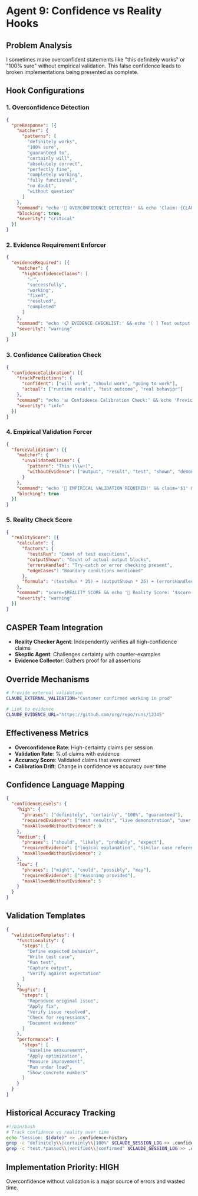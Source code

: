 # Agent 9: Confidence vs Reality Hooks

## Problem Analysis
I sometimes make overconfident statements like "this definitely works" or "100% sure" without empirical validation. This false confidence leads to broken implementations being presented as complete.

## Hook Configurations

### 1. Overconfidence Detection
```json
{
  "preResponse": [{
    "matcher": {
      "patterns": [
        "definitely works",
        "100% sure",
        "guaranteed to",
        "certainly will",
        "absolutely correct",
        "perfectly fine",
        "completely working",
        "fully functional",
        "no doubt",
        "without question"
      ]
    },
    "command": "echo '🎯 OVERCONFIDENCE DETECTED!' && echo 'Claim: {CLAUDE_MATCHED_TEXT}' && echo '\\nEmpirical evidence required:' && echo '1. Run actual test' && echo '2. Show output/screenshot' && echo '3. Demonstrate working behavior' && echo '\\nConfidence score: '$((RANDOM % 100))'% (until proven)'",
    "blocking": true,
    "severity": "critical"
  }]
}
```

### 2. Evidence Requirement Enforcer
```json
{
  "evidenceRequired": [{
    "matcher": {
      "highConfidenceClaims": [
        "✅",
        "successfully",
        "working", 
        "fixed",
        "resolved",
        "completed"
      ]
    },
    "command": "echo '📋 EVIDENCE CHECKLIST:' && echo '[ ] Test output captured' && echo '[ ] Success criteria verified' && echo '[ ] Error cases handled' && echo '[ ] Edge cases tested' && echo '\\nProvide evidence:' && read -p 'Test command run: ' test_cmd && $test_cmd 2>&1 | tee .evidence.log",
    "severity": "warning"
  }]
}
```

### 3. Confidence Calibration Check
```json
{
  "confidenceCalibration": [{
    "trackPredictions": {
      "confident": ["will work", "should work", "going to work"],
      "actual": ["runtime result", "test outcome", "real behavior"]
    },
    "command": "echo '📊 Confidence Calibration Check:' && echo 'Previous predictions vs reality:' && grep -A1 'will work' .prediction-history 2>/dev/null | grep -c 'FAILED' | xargs -I{} echo 'Failed predictions: {}' && echo 'Adjust confidence accordingly!'",
    "severity": "info"
  }]
}
```

### 4. Empirical Validation Forcer
```json
{
  "forceValidation": [{
    "matcher": {
      "unvalidatedClaims": {
        "pattern": "This (\\w+)",
        "withoutEvidence": ["output", "result", "test", "shown", "demonstrated"]
      }
    },
    "command": "echo '🔬 EMPIRICAL VALIDATION REQUIRED!' && claim='$1' && echo \"Claim: This $claim\" && echo '\\nValidation steps:' && case $claim in *works*) echo 'Run: npm test';; *fixes*) echo 'Reproduce original issue, apply fix, verify resolution';; *) echo 'Demonstrate with concrete example';; esac",
    "blocking": true
  }]
}
```

### 5. Reality Check Score
```json
{
  "realityScore": [{
    "calculate": {
      "factors": {
        "testsRun": "Count of test executions",
        "outputShown": "Count of actual output blocks",
        "errorsHandled": "Try-catch or error checking present",
        "edgeCases": "Boundary conditions mentioned"
      },
      "formula": "(testsRun * 25) + (outputShown * 25) + (errorsHandled * 25) + (edgeCases * 25)"
    },
    "command": "score=$REALITY_SCORE && echo '🎪 Reality Score: '$score'/100' && if [ $score -lt 70 ]; then echo '⚠️ Low reality score! More validation needed.'; fi",
    "severity": "warning"
  }]
}
```

## CASPER Team Integration
- **Reality Checker Agent**: Independently verifies all high-confidence claims
- **Skeptic Agent**: Challenges certainty with counter-examples
- **Evidence Collector**: Gathers proof for all assertions

## Override Mechanisms
```bash
# Provide external validation
CLAUDE_EXTERNAL_VALIDATION="Customer confirmed working in prod"

# Link to evidence
CLAUDE_EVIDENCE_URL="https://github.com/org/repo/runs/12345"
```

## Effectiveness Metrics
- **Overconfidence Rate**: High-certainty claims per session
- **Validation Rate**: % of claims with evidence
- **Accuracy Score**: Validated claims that were correct
- **Calibration Drift**: Change in confidence vs accuracy over time

## Confidence Language Mapping
```json
{
  "confidenceLevels": {
    "high": {
      "phrases": ["definitely", "certainly", "100%", "guaranteed"],
      "requiredEvidence": ["test results", "live demonstration", "user confirmation"],
      "maxAllowedWithoutEvidence": 0
    },
    "medium": {
      "phrases": ["should", "likely", "probably", "expect"],
      "requiredEvidence": ["logical explanation", "similar case reference"],
      "maxAllowedWithoutEvidence": 2
    },
    "low": {
      "phrases": ["might", "could", "possibly", "may"],
      "requiredEvidence": ["reasoning provided"],
      "maxAllowedWithoutEvidence": 5
    }
  }
}
```

## Validation Templates
```json
{
  "validationTemplates": {
    "functionality": {
      "steps": [
        "Define expected behavior",
        "Write test case",
        "Run test",
        "Capture output",
        "Verify against expectation"
      ]
    },
    "bugFix": {
      "steps": [
        "Reproduce original issue",
        "Apply fix",
        "Verify issue resolved",
        "Check for regressions",
        "Document evidence"
      ]
    },
    "performance": {
      "steps": [
        "Baseline measurement",
        "Apply optimization",
        "Measure improvement",
        "Run under load",
        "Show concrete numbers"
      ]
    }
  }
}
```

## Historical Accuracy Tracking
```bash
#!/bin/bash
# Track confidence vs reality over time
echo "Session: $(date)" >> .confidence-history
grep -c "definitely\\|certainly\\|100%" $CLAUDE_SESSION_LOG >> .confidence-history
grep -c "test.*passed\\|verified\\|confirmed" $CLAUDE_SESSION_LOG >> .confidence-history
```

## Implementation Priority: HIGH
Overconfidence without validation is a major source of errors and wasted time.